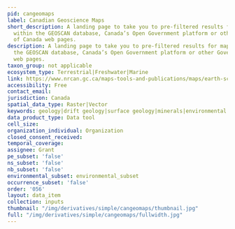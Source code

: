 ```yaml
---
pid: cangeomaps
label: Canadian Geoscience Maps
short_description: A landing page to take you to pre-filtered results for maps housed
  within the GEOSCAN database, Canada’s Open Government platform or other Government
  of Canada web pages.
description: A landing page to take you to pre-filtered results for maps housed within
  the GEOSCAN database, Canada’s Open Government platform or other Government of Canada
  web pages.
taxon_group: not applicable
ecosystem_type: Terrestrial|Freshwater|Marine
link: https://www.nrcan.gc.ca/maps-tools-and-publications/maps/earth-sciences-maps/10789
accessibility: Free
contact_email: 
jurisdiction: Canada
spatial_data_type: Raster|Vector
keywords: geology|drift geology|surface geology|minerals|environmental
data_product_type: Data tool
cell_size: 
organization_individual: Organization
closed_consent_received: 
temporal_coverage: 
assignee: Grant
pe_subset: 'false'
ns_subset: 'false'
nb_subset: 'false'
environmental_subset: environmental_subset
occurrence_subset: 'false'
order: '056'
layout: data_item
collection: inputs
thumbnail: "/img/derivatives/simple/cangeomaps/thumbnail.jpg"
full: "/img/derivatives/simple/cangeomaps/fullwidth.jpg"
---
```

